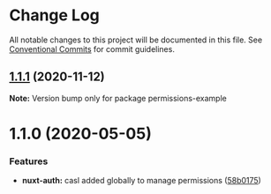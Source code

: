 # Change Log

All notable changes to this project will be documented in this file.
See [Conventional Commits](https://conventionalcommits.org) for commit guidelines.

## [1.1.1](https://git.awescode.com/awes-io/client/compare/permissions-example@1.1.0...permissions-example@1.1.1) (2020-11-12)

**Note:** Version bump only for package permissions-example





# 1.1.0 (2020-05-05)


### Features

* **nuxt-auth:** casl added globally to manage permissions ([58b0175](https://git.awescode.com/awes-io/client/commits/58b0175c5809b37d2669d425a3702eb8840603ea))

